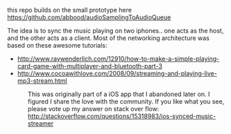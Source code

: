 this repo builds on the small prototype here https://github.com/abbood/audioSamplingToAudioQueue

The idea is to sync the music playing on two iphones.. one acts as the host, and the other acts as a client. Most of the networking architecture was based on these awesome tutorials: <ul><li> http://www.raywenderlich.com/12910/how-to-make-a-simple-playing-card-game-with-multiplayer-and-bluetooth-part-3</li><li>http://www.cocoawithlove.com/2008/09/streaming-and-playing-live-mp3-stream.html</li><ul>

This was originally part of a iOS app that I abandoned later on. I figured I share the love with the community. If you like what you see, please vote up my answer on stack over flow: http://stackoverflow.com/questions/15318983/ios-synced-music-streamer

